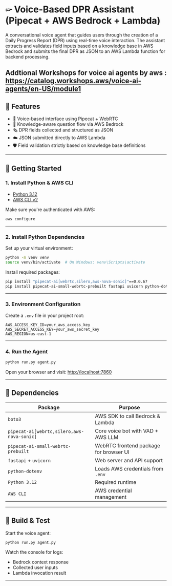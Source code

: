 # 🖙 Voice-Based DPR Assistant (Pipecat + AWS Bedrock + Lambda)

A conversational voice agent that guides users through the creation of a Daily Progress Report (DPR) using real-time voice interaction. The assistant extracts and validates field inputs based on a knowledge base in AWS Bedrock and submits the final DPR as JSON to an AWS Lambda function for backend processing.

 Addtional Workshops for voice ai agents by aws : https://catalog.workshops.aws/voice-ai-agents/en-US/module1
---

## 📌 Features

- 🎤 Voice-based interface using Pipecat + WebRTC
- 🧠 Knowledge-aware question flow via AWS Bedrock
- 🗞 DPR fields collected and structured as JSON
- ☁️ JSON submitted directly to AWS Lambda
- 🛡️ Field validation strictly based on knowledge base definitions

---

## 🚀 Getting Started

### 1. Install Python & AWS CLI

- [Python 3.12](https://www.python.org/downloads/release/python-3120/)
- [AWS CLI v2](https://docs.aws.amazon.com/cli/latest/userguide/install-cliv2.html)

Make sure you're authenticated with AWS:

```bash
aws configure
```

---

### 2. Install Python Dependencies

Set up your virtual environment:

```bash
python -m venv venv
source venv/bin/activate  # On Windows: venv\Scripts\activate
```

Install required packages:

```bash
pip install "pipecat-ai[webrtc,silero,aws-nova-sonic]"==0.0.67
pip install pipecat-ai-small-webrtc-prebuilt fastapi uvicorn python-dotenv boto3
```

---

### 3. Environment Configuration

Create a `.env` file in your project root:

```env
AWS_ACCESS_KEY_ID=your_aws_access_key
AWS_SECRET_ACCESS_KEY=your_aws_secret_key
AWS_REGION=us-east-1
```

---

### 4. Run the Agent

```bash
python run.py agent.py
```

Open your browser and visit: [http://localhost:7860](http://localhost:7860)

---

## 🧹 Dependencies

| Package                                    | Purpose                                |
| ------------------------------------------ | -------------------------------------- |
| `boto3`                                    | AWS SDK to call Bedrock & Lambda       |
| `pipecat-ai[webrtc,silero,aws-nova-sonic]` | Core voice bot with VAD + AWS LLM      |
| `pipecat-ai-small-webrtc-prebuilt`         | WebRTC frontend package for browser UI |
| `fastapi` + `uvicorn`                      | Web server and API support             |
| `python-dotenv`                            | Loads AWS credentials from `.env`      |
| `Python 3.12`                              | Required runtime                       |
| `AWS CLI`                                  | AWS credential management              |

---

## 🧪 Build & Test

Start the voice agent:

```bash
python run.py agent.py
```

Watch the console for logs:

- Bedrock context response
- Collected user inputs
- Lambda invocation result

---
